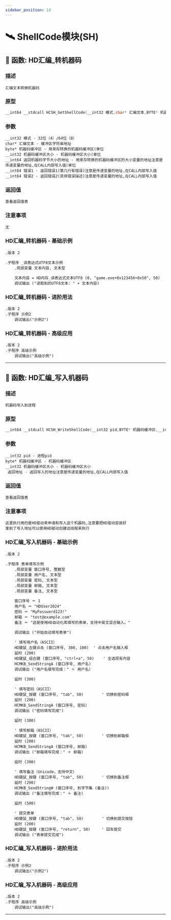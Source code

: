 ```yaml
---
sidebar_position: 14
---
```


# 🛰️ ShellCode模块(SH)
## 📌 函数: HD汇编_转机器码
### 描述
```
汇编文本转换机器码
```
### 原型
```cpp
__int64 __stdcall HCSH_GetShellCode(__int32 模式,char* 汇编文本,BYTE* 机器码缓冲区,__int32 机器码缓冲区大小,__int64 返回机器码字节大小的地址,__int64 错误1变量的地址,__int64 错误2变量的地址);
```
### 参数
```
__int32 模式 - 32位（4）/64位（8）
char* 汇编文本 - 缓冲区字符串地址
byte* 机器码缓冲区 - 用来存转换的机器码缓冲区(单位
__int32 机器码缓冲区大小 - 机器码缓冲区大小(单位
__int64 返回机器码字节大小的地址 - 用来存转换的机器码缓冲区的大小变量的地址注意是传递变量的地址,在CALL内部写入值(单位
__int64 错误1 - 返回错误1(第几行有错误)注意是传递变量的地址,在CALL内部写入值
__int64 错误2 - 返回错误2(具体错误描述)注意是传递变量的地址,在CALL内部写入值
```
### 返回值
```
查看返回值表
```
### 注意事项
```
无
```
### HD汇编_转机器码 - 基础示例
```e-lang
.版本 2

.子程序 _读表达式UTF8文本示例
    .局部变量 文本内容, 文本型
    
    文本内容 = HD内存_读表达式文本UTF8 (0, "game.exe+0x123456+0x50", 50)
    调试输出 ("读取到的UTF8文本: " + 文本内容)
```
### HD汇编_转机器码 - 进阶用法
```e-lang
.版本 2
.子程序 示例2
    调试输出("示例2")
```
### HD汇编_转机器码 - 高级应用
```e-lang
.版本 2
.子程序 高级示例
    调试输出("高级示例")
```

---
## 📌 函数: HD汇编_写入机器码
### 描述
```
机器码写入到进程
```
### 原型
```cpp
__int64 __stdcall HCSH_WriteShellCode(__int32 pid,BYTE* 机器码缓冲区,__int32 机器码缓冲区大小,__int64 返回变量的地址);
```
### 参数
```
__int32 pid - 进程pid
byte* 机器码缓冲区 - 机器码缓冲区
__int32 机器码缓冲区大小 - 机器码缓冲区大小
 返回地址 - 返回写入的地址注意是传递变量的地址,在CALL内部写入值
```
### 返回值
```
查看返回值表
```
### 注意事项
```
这里执行用的是HD驱动来申请和写入这个机器码,注意要把HD驱动安装好
拿到了写入地址可以使用HD驱动创建远线程来执行
```
### HD汇编_写入机器码 - 基础示例
```e-lang
.版本 2

.子程序 表单填写示例
    .局部变量 窗口序号, 整数型
    .局部变量 用户名, 文本型
    .局部变量 密码, 文本型
    .局部变量 邮箱, 文本型
    .局部变量 备注, 文本型
    
    窗口序号 ＝ 1
    用户名 ＝ "HDUser2024"
    密码 ＝ "MyPassword123!"
    邮箱 ＝ "test@example.com"
    备注 ＝ "这是使用HD自动化库填写的表单，支持中英文混合输入。"
    
    调试输出 ("开始自动填写表单")
    
    ' 填写用户名（ASCII）
    HD键鼠_左键点击 (窗口序号, 300, 100)  ' 点击用户名输入框
    延时 (200)
    HD键鼠_组合键 (窗口序号, "ctrl+a", 50)    ' 全选现有内容
    HCMKB_SendStringA (窗口序号, 用户名)
    调试输出 ("用户名填写完成：" ＋ 用户名)
    
    延时 (300)
    
    ' 填写密码（ASCII）
    HD键鼠_按键 (窗口序号, "tab", 50)        ' 切换到密码框
    延时 (200)
    HCMKB_SendStringA (窗口序号, 密码)
    调试输出 ("密码填写完成")
    
    延时 (300)
    
    ' 填写邮箱（ASCII）
    HD键鼠_按键 (窗口序号, "tab", 50)        ' 切换到邮箱框
    延时 (200)
    HCMKB_SendStringA (窗口序号, 邮箱)
    调试输出 ("邮箱填写完成：" ＋ 邮箱)
    
    延时 (300)
    
    ' 填写备注（Unicode，支持中文）
    HD键鼠_按键 (窗口序号, "tab", 50)        ' 切换到备注框
    延时 (200)
    HCMKB_SendStringW (窗口序号, 到字节集 (备注))
    调试输出 ("备注填写完成：" ＋ 备注)
    
    延时 (500)
    
    ' 提交表单
    HD键鼠_按键 (窗口序号, "tab", 50)        ' 切换到提交按钮
    延时 (200)
    HD键鼠_按键 (窗口序号, "return", 50)     ' 回车提交
    调试输出 ("表单提交完成")
```
### HD汇编_写入机器码 - 进阶用法
```e-lang
.版本 2
.子程序 示例2
    调试输出("示例2")
```
### HD汇编_写入机器码 - 高级应用
```e-lang
.版本 2
.子程序 高级示例
    调试输出("高级示例")
```

---
